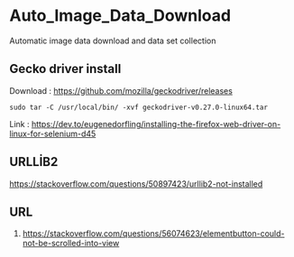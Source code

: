 # Auto_Image_Data_Download
Automatic image data download and data set collection

## Gecko driver install

Download : https://github.com/mozilla/geckodriver/releases  
```
sudo tar -C /usr/local/bin/ -xvf geckodriver-v0.27.0-linux64.tar
```
Link : https://dev.to/eugenedorfling/installing-the-firefox-web-driver-on-linux-for-selenium-d45  

## URLLİB2

https://stackoverflow.com/questions/50897423/urllib2-not-installed

## URL

1. https://stackoverflow.com/questions/56074623/elementbutton-could-not-be-scrolled-into-view
